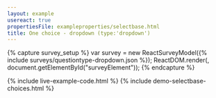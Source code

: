 ```yaml
---
layout: example
usereact: true
propertiesFile: exampleproperties/selectbase.html
title: One choice - dropdown (type:'dropdown')
---
```

{% capture survey_setup %}
var survey = new ReactSurveyModel({% include surveys/questiontype-dropdown.json %});
ReactDOM.render(<ReactSurvey model={survey} />, document.getElementById("surveyElement"));
{% endcapture %}

{% include live-example-code.html %}
{% include demo-selectbase-choices.html %}